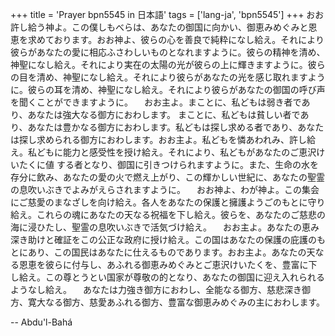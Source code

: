 +++
title = 'Prayer bpn5545 in 日本語'
tags = ['lang-ja', 'bpn5545']
+++
おお許し給う神よ。この僕しもべらは、あなたの御国に向かい、御恵みめぐみと恩恵を求めております。おお神よ、彼らの心を善良で純粋になし給え。それにより彼らがあなたの愛に相応ふさわしいものとなれますように。彼らの精神を清め、神聖になし給え。それにより実在の太陽の光が彼らの上に輝きますように。彼らの目を清め、神聖になし給え。それにより彼らがあなたの光を感じ取れますように。彼らの耳を清め、神聖になし給え。それにより彼らがあなたの御国の呼び声を聞くことができますように。
　おお主よ。まことに、私どもは弱き者であり、あなたは強大なる御方におわします。
まことに、私どもは貧しい者であり、あなたは豊かなる御方におわします。私どもは探し求める者であり、あなたは探し求められる御方におわします。おお主よ。私どもを憐あわれみ、許し給え。私どもに能力と感受性を授け給え。それにより、私どもがあなたのご恵沢けいたくに値
する者となり、御国に引きつけられますように。また、生命の水を存分に飲み、あなたの愛の火で燃え上がり、この輝かしい世紀に、あなたの聖霊の息吹いぶきでよみがえらされますように。
　おお神よ、わが神よ。この集会にご慈愛のまなざしを向け給え。各人をあなたの保護と擁護ようごのもとに守り給え。これらの魂にあなたの天なる祝福を下し給え。彼らを、あなたのご慈悲の海に浸ひたし、聖霊の息吹いぶきで活気づけ給え。
　おお主よ。あなたの恵み深き助けと確証をこの公正な政府に授け給え。この国はあなたの保護の庇護のもとにあり、この国民はあなたに仕えるものであります。おお主よ。あなたの天なる恩恵を彼らに付与し、あふれる御恵みめぐみとご恵沢けいたくを、豊富に下し給え。この尊とうとい国家が尊敬の的となり、あなたの御国に迎え入れられるようなし給え。
　あなたは力強き御方におわし、全能なる御方、慈悲深き御方、寛大なる御方、慈愛あふれる御方、豊富な御恵みめぐみの主におわします。

-- Abdu'l-Bahá
